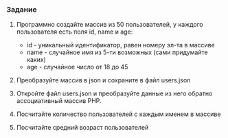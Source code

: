 ### Задание
1. Программно создайте массив из 50 пользователей, у каждого пользователя есть поля id, name и age:
    * id - уникальный идентификатор, равен номеру эл-та в массиве
   * name - случайное имя из 5-ти возможных (сами придумайте каких)
   * age - случайное число от 18 до 45

2. Преобразуйте массив в json и сохраните в файл users.json
    
3. Откройте файл users.json и преобразуйте данные из него обратно ассоциативный массив РНР.

4. Посчитайте количество пользователей с каждым именем в массиве
    
5. Посчитайте средний возраст пользователей
